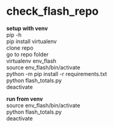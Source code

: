 # check_flash_repo


**setup with venv**  
pip -h  
pip install virtualenv  
clone repo  
go to repo folder  
virtualenv env_flash  
source env_flash/bin/activate  
python -m pip install -r requirements.txt  
python flash_totals.py  
deactivate  


**run from venv**  
source env_flash/bin/activate  
python flash_totals.py  
deactivate  

 
